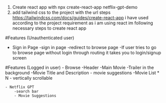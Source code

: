 1. Create react app with npx create-react-app netflix-gpt-demo
2. add tailwind css to the project with the url steps
https://tailwindcss.com/docs/guides/create-react-app
i have used according to the project requirement as i am using react im following necessary steps to create react app


#Features (Unauthenticated user)

- Sign in Page
    -sign in page 
    -redirect to browse page
-If user tries to go to browse page without login through routing it takes you to login/signup screen


#Features (Logged in user)
    - Browse
        -Header
        -Main Movie
            -Trailer in the background
            -Movie Title and Description
            - movie suggestions
                -Movie List * N - vertically scrollable

    - Netflix GPT
        -search bar
        - Movie Suggestions